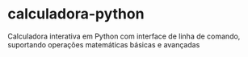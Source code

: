 # calculadora-python
Calculadora interativa em Python com interface de linha de comando, suportando operações matemáticas básicas e avançadas
